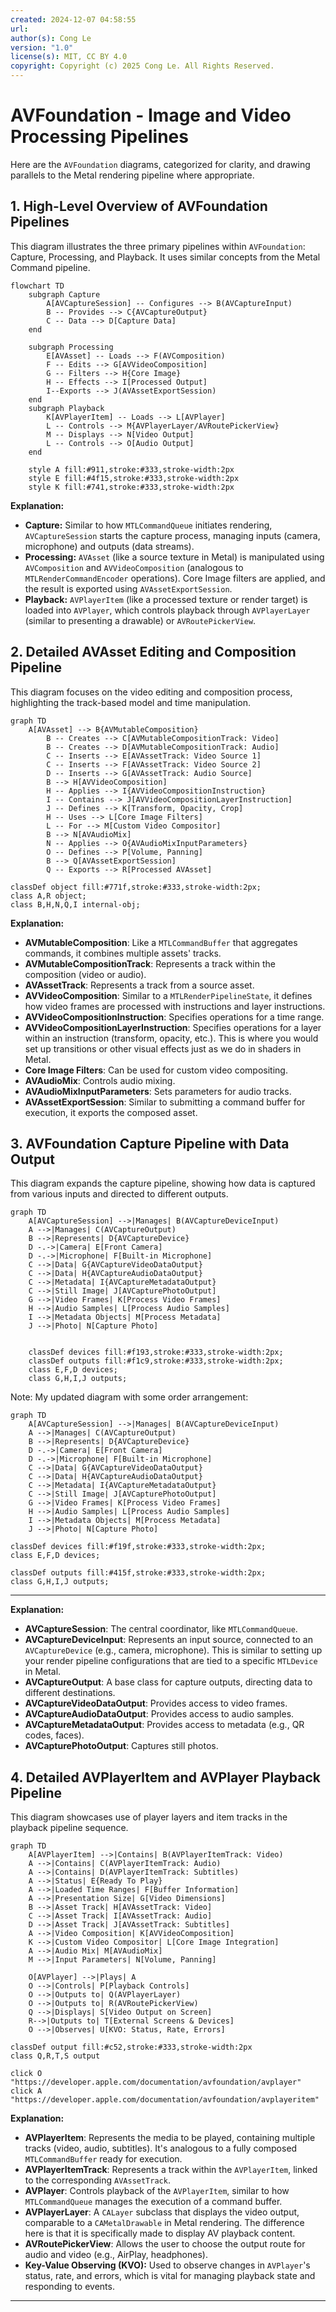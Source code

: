 ```yaml
---
created: 2024-12-07 04:58:55
url:
author(s): Cong Le
version: "1.0"
license(s): MIT, CC BY 4.0
copyright: Copyright (c) 2025 Cong Le. All Rights Reserved.
---
```


# AVFoundation - Image and Video Processing Pipelines

Here are the `AVFoundation` diagrams, categorized for clarity, and drawing parallels to the Metal rendering pipeline where appropriate.

## 1. High-Level Overview of AVFoundation Pipelines

This diagram illustrates the three primary pipelines within `AVFoundation`: Capture, Processing, and Playback. It uses similar concepts from the Metal Command pipeline.

```mermaid
flowchart TD
    subgraph Capture
        A[AVCaptureSession] -- Configures --> B(AVCaptureInput)
        B -- Provides --> C{AVCaptureOutput}
        C -- Data --> D[Capture Data]
    end

    subgraph Processing
        E[AVAsset] -- Loads --> F(AVComposition)
        F -- Edits --> G[AVVideoComposition]
        G -- Filters --> H{Core Image}
        H -- Effects --> I[Processed Output]
        I--Exports --> J(AVAssetExportSession)
    end
    subgraph Playback
        K[AVPlayerItem] -- Loads --> L[AVPlayer]
        L -- Controls --> M{AVPlayerLayer/AVRoutePickerView}
        M -- Displays --> N[Video Output]
        L -- Controls --> O[Audio Output]
    end

    style A fill:#911,stroke:#333,stroke-width:2px
    style E fill:#4f15,stroke:#333,stroke-width:2px
    style K fill:#741,stroke:#333,stroke-width:2px
```

**Explanation:**

*   **Capture:**  Similar to how `MTLCommandQueue` initiates rendering, `AVCaptureSession` starts the capture process, managing inputs (camera, microphone) and outputs (data streams).
*   **Processing:** `AVAsset` (like a source texture in Metal) is manipulated using `AVComposition` and `AVVideoComposition` (analogous to `MTLRenderCommandEncoder` operations). Core Image filters are applied, and the result is exported using `AVAssetExportSession`.
*   **Playback:** `AVPlayerItem` (like a processed texture or render target) is loaded into `AVPlayer`, which controls playback through `AVPlayerLayer` (similar to presenting a drawable) or `AVRoutePickerView`.

## 2. Detailed AVAsset Editing and Composition Pipeline

This diagram focuses on the video editing and composition process, highlighting the track-based model and time manipulation.

```mermaid
graph TD
    A[AVAsset] --> B{AVMutableComposition}
        B -- Creates --> C[AVMutableCompositionTrack: Video]
        B -- Creates --> D[AVMutableCompositionTrack: Audio]
        C -- Inserts --> E[AVAssetTrack: Video Source 1]
        C -- Inserts --> F[AVAssetTrack: Video Source 2]
        D -- Inserts --> G[AVAssetTrack: Audio Source]
        B --> H[AVVideoComposition]
        H -- Applies --> I{AVVideoCompositionInstruction}
        I -- Contains --> J[AVVideoCompositionLayerInstruction]
        J -- Defines --> K[Transform, Opacity, Crop]
        H -- Uses --> L[Core Image Filters]
        L -- For --> M[Custom Video Compositor]
        B --> N[AVAudioMix]
        N -- Applies --> O{AVAudioMixInputParameters}
        O -- Defines --> P[Volume, Panning]
        B --> Q[AVAssetExportSession]
        Q -- Exports --> R[Processed AVAsset]
        
classDef object fill:#771f,stroke:#333,stroke-width:2px;
class A,R object;
class B,H,N,Q,I internal-obj;

```

**Explanation:**

*   **AVMutableComposition**: Like a `MTLCommandBuffer` that aggregates commands, it combines multiple assets' tracks.
*   **AVMutableCompositionTrack**: Represents a track within the composition (video or audio).
*   **AVAssetTrack**: Represents a track from a source asset.
*   **AVVideoComposition**:  Similar to a `MTLRenderPipelineState`, it defines how video frames are processed with instructions and layer instructions.
*   **AVVideoCompositionInstruction**: Specifies operations for a time range.
*   **AVVideoCompositionLayerInstruction**: Specifies operations for a layer within an instruction (transform, opacity, etc.). This is where you would set up transitions or other visual effects just as we do in shaders in Metal.
*   **Core Image Filters**: Can be used for custom video compositing.
*   **AVAudioMix**: Controls audio mixing.
*   **AVAudioMixInputParameters**: Sets parameters for audio tracks.
*   **AVAssetExportSession**: Similar to submitting a command buffer for execution, it exports the composed asset.

## 3. AVFoundation Capture Pipeline with Data Output

This diagram expands the capture pipeline, showing how data is captured from various inputs and directed to different outputs.

```mermaid
graph TD
    A[AVCaptureSession] -->|Manages| B(AVCaptureDeviceInput)
    A -->|Manages| C(AVCaptureOutput)
    B -->|Represents| D{AVCaptureDevice}
    D -.->|Camera| E[Front Camera]
    D -.->|Microphone| F[Built-in Microphone]
    C -->|Data| G{AVCaptureVideoDataOutput}
    C -->|Data| H{AVCaptureAudioDataOutput}
    C -->|Metadata| I{AVCaptureMetadataOutput}
    C -->|Still Image| J[AVCapturePhotoOutput]
    G -->|Video Frames| K[Process Video Frames]
    H -->|Audio Samples| L[Process Audio Samples]
    I -->|Metadata Objects| M[Process Metadata]
    J -->|Photo| N[Capture Photo]

    
    classDef devices fill:#f193,stroke:#333,stroke-width:2px;
    classDef outputs fill:#f1c9,stroke:#333,stroke-width:2px;
    class E,F,D devices;
    class G,H,I,J outputs;
```

Note: 
My updated diagram with some order arrangement:

```mermaid
graph TD
    A[AVCaptureSession] -->|Manages| B(AVCaptureDeviceInput)
    A -->|Manages| C(AVCaptureOutput)
    B -->|Represents| D{AVCaptureDevice}
    D -.->|Camera| E[Front Camera]
    D -.->|Microphone| F[Built-in Microphone]
    C -->|Data| G{AVCaptureVideoDataOutput}
    C -->|Data| H{AVCaptureAudioDataOutput}
    C -->|Metadata| I{AVCaptureMetadataOutput}
    C -->|Still Image| J[AVCapturePhotoOutput]
    G -->|Video Frames| K[Process Video Frames]
    H -->|Audio Samples| L[Process Audio Samples]
    I -->|Metadata Objects| M[Process Metadata]
    J -->|Photo| N[Capture Photo]
    
classDef devices fill:#f19f,stroke:#333,stroke-width:2px;
class E,F,D devices;

classDef outputs fill:#415f,stroke:#333,stroke-width:2px;
class G,H,I,J outputs;

```


---


**Explanation:**

*   **AVCaptureSession**: The central coordinator, like `MTLCommandQueue`.
*   **AVCaptureDeviceInput**: Represents an input source, connected to an `AVCaptureDevice` (e.g., camera, microphone). This is similar to setting up your render pipeline configurations that are tied to a specific `MTLDevice` in Metal.
*   **AVCaptureOutput**: A base class for capture outputs, directing data to different destinations.
*   **AVCaptureVideoDataOutput**: Provides access to video frames.
*   **AVCaptureAudioDataOutput**: Provides access to audio samples.
*   **AVCaptureMetadataOutput**: Provides access to metadata (e.g., QR codes, faces).
*   **AVCapturePhotoOutput**: Captures still photos.

## 4. Detailed AVPlayerItem and AVPlayer Playback Pipeline
This diagram showcases use of player layers and item tracks in the playback pipeline sequence.

```mermaid
graph TD
    A[AVPlayerItem] -->|Contains| B(AVPlayerItemTrack: Video)
    A -->|Contains| C(AVPlayerItemTrack: Audio)
    A -->|Contains| D(AVPlayerItemTrack: Subtitles)
    A -->|Status| E{Ready To Play}
    A -->|Loaded Time Ranges| F[Buffer Information]
    A -->|Presentation Size| G[Video Dimensions]
    B -->|Asset Track| H[AVAssetTrack: Video]
    C -->|Asset Track| I[AVAssetTrack: Audio]
    D -->|Asset Track| J[AVAssetTrack: Subtitles]
    A -->|Video Composition| K[AVVideoComposition]
    K -->|Custom Video Compositor| L[Core Image Integration]
    A -->|Audio Mix| M[AVAudioMix]
    M -->|Input Parameters| N[Volume, Panning]

    O[AVPlayer] -->|Plays| A
    O -->|Controls| P[Playback Controls]
    O -->|Outputs to| Q(AVPlayerLayer)
    O -->|Outputs to| R(AVRoutePickerView)
    Q -->|Displays| S[Video Output on Screen]
    R-->|Outputs to| T[External Screens & Devices]
    O -->|Observes| U[KVO: Status, Rate, Errors]

classDef output fill:#c52,stroke:#333,stroke-width:2px
class Q,R,T,S output

click O "https://developer.apple.com/documentation/avfoundation/avplayer"
click A "https://developer.apple.com/documentation/avfoundation/avplayeritem"

```

**Explanation:**

*   **AVPlayerItem**: Represents the media to be played, containing multiple tracks (video, audio, subtitles). It's analogous to a fully composed `MTLCommandBuffer` ready for execution.
*   **AVPlayerItemTrack**: Represents a track within the `AVPlayerItem`, linked to the corresponding `AVAssetTrack`.
*   **AVPlayer**: Controls playback of the `AVPlayerItem`, similar to how `MTLCommandQueue` manages the execution of a command buffer.
*   **AVPlayerLayer**: A `CALayer` subclass that displays the video output, comparable to a `CAMetalDrawable` in Metal rendering. The difference here is that it is specifically made to display AV playback content.
*   **AVRoutePickerView**: Allows the user to choose the output route for audio and video (e.g., AirPlay, headphones).
*   **Key-Value Observing (KVO):** Used to observe changes in `AVPlayer`'s status, rate, and errors, which is vital for managing playback state and responding to events.

---